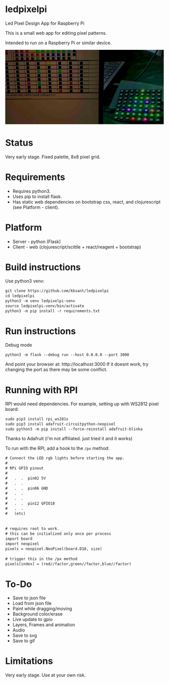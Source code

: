 # ledpixelpi
Led Pixel Design App for Raspberry Pi

This is a small web app for editing pixel patterns.

Intended to run on a Raspberry Pi or similar device.

![Led Pixel Pi](doc/ledpixelpi.jpg?raw=true)

# Status

Very early stage. Fixed palette, 8x8 pixel grid.

# Requirements

* Requires python3.
* Uses pip to install flask. 
* Has static web dependencies on bootstrap css, react, and clojurescript (see Platform - client).

# Platform

* Server - python (Flask)
* Client - web (clojurescript/scittle + react/reagent + bootstrap)

# Build instructions

Use python3 venv:

    git clone https://github.com/kbsant/ledpixelpi
    cd ledpixelpi
    python3 -m venv ledpixelpi-venv
    source ledpixelpi-venv/bin/activate
	python3 -m pip install -r requirements.txt

# Run instructions

Debug mode

    python3 -m flask --debug run --host 0.0.0.0 --port 3000

And point your browser at: http://localhost:3000
If it doesnt work, try changing the port as there may be some conflict.


# Running with RPI 

RPI would need dependencies. For example, setting up with WS2812 pixel board:

    sudo pip3 install rpi_ws281x
    sudo pip3 install adafruit-circuitpython-neopixel
    sudo python3 -m pip install --force-reinstall adafruit-blinka
	
 Thanks to Adafruit (i'm not affiliated. just tried it and it works)

To run with the RPI, add a hook to the `/px` method:

    # Connect the LED rgb lights before starting the app.
    #
    # RPi GPIO pinout
    #
    #   .  .  pin02 5V
    #   .  .
    #   .  .  pin06 GND
    #   .  .
    #   .  .
    #   .  .  pin12 GPIO18
    #   .  .
    #   (etc)


    # requires root to work.
	# this can be initialized only once per process
    import board
    import neopixel
    pixels = neopixel.NeoPixel(board.D18, size)

    # trigger this in the /px method
    pixels[index] = (red//factor,green//factor,blue//factor)



# To-Do

* Save to json file
* Load from json file
* Paint while dragging/moving
* Background color/erase
* Live update to gpio
* Layers, Frames and animation
* Audio
* Save to svg 
* Save to gif

# Limitations

Very early stage. Use at your own risk.
